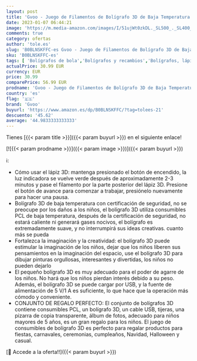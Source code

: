 ```yaml
---
layout: post
title: 'Gvoo - Juego de Filamentos de Bolígrafo 3D de Baja Temperatura 10 colores   Bolígrafo 3D para niños  Lápiz 3d para regalos  boli 3d para adultos  niños  boli 3d para niñas'
date: 2023-01-07 06:44:21
image: 'https://m.media-amazon.com/images/I/51ujWt0zkDL._SL500_._SL400_.jpg'
comments: true
category: ofertas
author: 'tole.es'
slug: 'B0BLNSKFFC-es Gvoo - Juego de Filamentos de Bolígrafo 3D de Baja...'
sku: 'B0BLNSKFFC-es'
tags: [ 'Bolígrafos de bola','Bolígrafos y recambios','Bolígrafos, lápices y útiles de escritura','Oficina y papelería','bolígrafo','gvoo','lápiz','🇪🇸', ]
actualPrice: 30.99 EUR
currency: EUR
price: 30.99
comparePrice: 56.99 EUR
prodname: 'Gvoo - Juego de Filamentos de Bolígrafo 3D de Baja Temperatura 10 colores   Bolígrafo 3D para niños  Lápiz 3d para regalos  boli 3d para adultos  niños  boli 3d para niñas'
country: 'es'
flag: '🇪🇸'
brand: 'Gvoo'
buyurl: 'https://www.amazon.es/dp/B0BLNSKFFC/?tag=tolees-21'
descuento: '45.62'
average: '44.9833333333333'
---
```


Tienes [{{< param title >}}]({{< param buyurl >}}) en el siguiente enlace!

[![{{< param prodname >}}]({{< param image >}})]({{< param buyurl >}})

ℹ️:

- Cómo usar el lápiz 3D: mantenga presionado el botón de encendido, la luz indicadora se vuelve verde después de aproximadamente 2-3 minutos y pase el filamento por la parte posterior del lápiz 3D. Presione el botón de avance para comenzar a trabajar, presiónelo nuevamente para hacer una pausa.
- Bolígrafo 3D de baja temperatura con certificación de seguridad, no se preocupe por los daños a los niños, el bolígrafo 3D utiliza consumibles PCL de baja temperatura, después de la certificación de seguridad, no estará caliente ni generará gases nocivos, el bolígrafo es extremadamente suave, y no interrumpirá sus ideas creativas. cuanto más se pueda
- Fortalezca la imaginación y la creatividad: el bolígrafo 3D puede estimular la imaginación de los niños, dejar que los niños liberen sus pensamientos en la imaginación del espacio, use el bolígrafo 3D para dibujar pinturas orgullosas, interesantes y divertidas, los niños no pueden dejarlo
- El pequeño bolígrafo 3D es muy adecuado para el poder de agarre de los niños. No hará que los niños pierdan interés debido a su peso. Además, el bolígrafo 3D se puede cargar por USB, y la fuente de alimentación de 5 V/1 A es suficiente, lo que hace que la operación más cómodo y conveniente.
- CONJUNTO DE REGALO PERFECTO: El conjunto de bolígrafos 3D contiene consumibles PCL, un bolígrafo 3D, un cable USB, tijeras, una pizarra de copia transparente, álbum de fotos, adecuado para niños mayores de 5 años, es un gran regalo para los niños. El juego de consumibles de bolígrafo 3D es perfecto para regalar productos para fiestas, carnavales, ceremonias, cumpleaños, Navidad, Halloween y casual.

[🛒 Accede a la oferta!!]({{< param buyurl >}})
